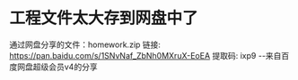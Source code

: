 # 工程文件太大存到网盘中了
通过网盘分享的文件：homework.zip
链接: https://pan.baidu.com/s/1SNvNaf_ZbNh0MXruX-EoEA 提取码: ixp9 
--来自百度网盘超级会员v4的分享

